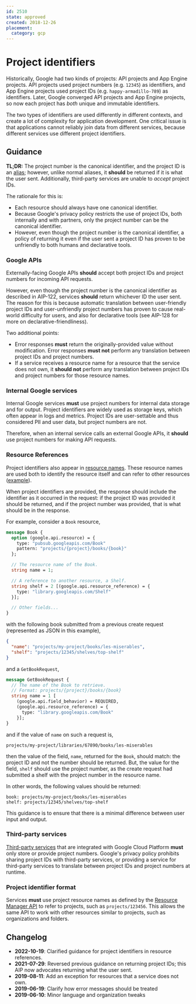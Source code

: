 ```yaml
---
id: 2510
state: approved
created: 2018-12-26
placement:
  category: gcp
---
```


# Project identifiers

Historically, Google had two kinds of projects: API projects and App Engine
projects. API projects used project numbers (e.g. `12345`) as identifiers, and
App Engine projects used project IDs (e.g. `happy-armadillo-789`) as
identifiers. Later, Google converged API projects and App Engine projects, so
now each project has _both_ unique and immutable identifiers.

The two types of identifiers are used differently in different contexts, and
create a lot of complexity for application development. One critical issue is
that applications cannot reliably join data from different services, because
different services use different project identifiers.

## Guidance

**TL;DR:** The project number is the canonical identifier, and the project ID
is an [alias][]; however, unlike normal aliases, it **should** be returned if it
is what the user sent. Additionally, third-party services are unable to
_accept_ project IDs.

The rationale for this is:

- Each resource should always have one canonical identifier.
- Because Google's privacy policy restricts the use of project IDs, both
  internally and with partners, only the project number can be the canonical
  identifier.
- However, even though the project number is the canonical identifier, a policy
  of returning it even if the user sent a project ID has proven to be
  unfriendly to both humans and declarative tools.

### Google APIs

Externally-facing Google APIs **should** accept both project IDs and project
numbers for incoming API requests.

However, even though the project number is the canonical identifier as
described in AIP-122, services **should** return whichever ID the user sent.
The reason for this is because automatic translation between user-friendly
project IDs and user-unfriendly project numbers has proven to cause real-world
difficulty for users, and also for declarative tools (see AIP-128 for more on
declarative-friendliness).

Two additional points:

- Error responses **must** return the originally-provided value without
  modification. Error responses **must not** perform any translation between
  project IDs and project numbers.
- If a service receives a resource name for a resource that the service does
  not own, it **should not** perform any translation between project IDs and
  project numbers for those resource names.

### Internal Google services

Internal Google services **must** use project numbers for internal data storage
and for output. Project identifiers are widely used as storage keys, which
often appear in logs and metrics. Project IDs are user-settable and thus
considered PII and user data, but project numbers are not.

Therefore, when an internal service calls an external Google APIs, it
**should** use project numbers for making API requests.

### Resource References

Project identifiers also appear in [resource names][]. These resource
names are used both to identify the resource itself and can refer to
other resources ([example][]).

When project identifiers are provided, the response should
include the identifier as it occurred in the request: if the project ID
was provided it should be returned, and if the project number was
provided, that is what should be in the response.

For example, consider a `Book` resource,

```proto
message Book {
  option (google.api.resource) = {
    type: "pubsub.googleapis.com/Book"
    pattern: "projects/{project}/books/{book}"
  };

  // The resource name of the Book.
  string name = 1;

  // A reference to another resource, a Shelf.
  string shelf = 2 [(google.api.resource_reference) = {
    type: "library.googleapis.com/Shelf"
  }];

  // Other fields...
}
```

with the following book submitted from a previous create request (represented as
JSON in this example),

```json
{
  "name": "projects/my-project/books/les-miserables",
  "shelf": "projects/12345/shelves/top-shelf"
}
```

and a `GetBookRequest`,

```proto
message GetBookRequest {
  // The name of the Book to retrieve.
  // Format: projects/{project}/books/{book}
  string name = 1 [
    (google.api.field_behavior) = REQUIRED,
    (google.api.resource_reference) = {
      type: "library.googleapis.com/Book"
    }];
}

```

and if the value of `name` on such a request is,

```
projects/my-project/libraries/67890/books/les-miserables
```

then the value of the field, `name`, returned for the `Book`, should match: the
project ID and not the number should be returned. But, the value for the field,
`shelf` should use the project number, as the create request had submitted a
shelf with the project number in the resource name.

In other words, the following values should be returned:

```
book: projects/my-project/books/les-miserables
shelf: projects/12345/shelves/top-shelf
```

This guidance is to ensure that there is a minimal difference between user
input and output.

### Third-party services

[Third-party services](https://cloud.google.com/marketplace) that are
integrated with Google Cloud Platform **must** only store or provide project
numbers. Google's privacy policy prohibits sharing project IDs with third-party
services, or providing a service for third-party services to translate between
project IDs and project numbers at runtime.

### Project identifier format

Services **must** use project resource names as defined by the [Resource
Manager API][] to refer to projects, such as `projects/123456`. This allows the
same API to work with other resources similar to projects, such as
organizations and folders.

[alias]: ../0122.md#resource-id-aliases
[resource manager api]: https://cloud.google.com/resource-manager/
[resource names]: ../0122.md
[example]: ../0122.md#fields-representing-another-resource

## Changelog

- **2022-10-19**: Clarified guidance for project identifiers in resource
  references.
- **2021-07-29**: Reversed previous guidance on returning project IDs; this AIP
  now advocates returning what the user sent.
- **2019-08-11**: Add an exception for resources that a service does not own.
- **2019-06-19**: Clarify how error messages should be treated
- **2019-06-10**: Minor language and organization tweaks
